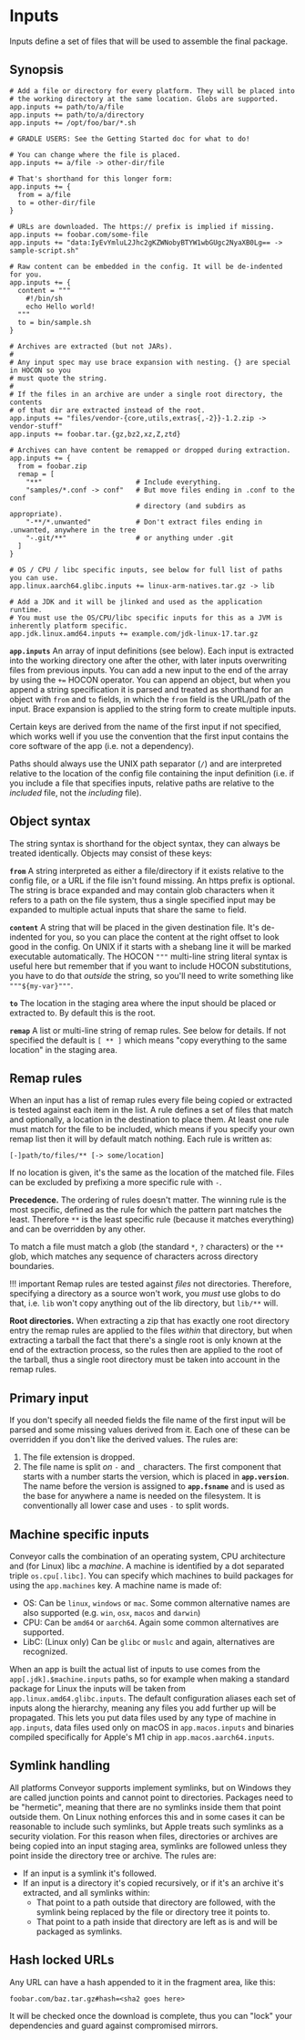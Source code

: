 # Inputs

Inputs define a set of files that will be used to assemble the final package. 

## Synopsis

```properties
# Add a file or directory for every platform. They will be placed into 
# the working directory at the same location. Globs are supported.
app.inputs += path/to/a/file
app.inputs += path/to/a/directory
app.inputs += /opt/foo/bar/*.sh

# GRADLE USERS: See the Getting Started doc for what to do!

# You can change where the file is placed.
app.inputs += a/file -> other-dir/file

# That's shorthand for this longer form:
app.inputs += { 
  from = a/file
  to = other-dir/file
}

# URLs are downloaded. The https:// prefix is implied if missing.
app.inputs += foobar.com/some-file
app.inputs += "data:IyEvYmluL2Jhc2gKZWNobyBTYW1wbGUgc2NyaXB0Lg== -> sample-script.sh"

# Raw content can be embedded in the config. It will be de-indented for you.
app.inputs += {
  content = """
    #!/bin/sh
    echo Hello world!
  """
  to = bin/sample.sh
}

# Archives are extracted (but not JARs).
#
# Any input spec may use brace expansion with nesting. {} are special in HOCON so you
# must quote the string.
#
# If the files in an archive are under a single root directory, the contents 
# of that dir are extracted instead of the root.
app.inputs += "files/vendor-{core,utils,extras{,-2}}-1.2.zip -> vendor-stuff"
app.inputs += foobar.tar.{gz,bz2,xz,Z,ztd}

# Archives can have content be remapped or dropped during extraction.
app.inputs += {
  from = foobar.zip
  remap = [
    "**"                       # Include everything.
    "samples/*.conf -> conf"   # But move files ending in .conf to the conf 
                               # directory (and subdirs as appropriate).
    "-**/*.unwanted"           # Don't extract files ending in .unwanted, anywhere in the tree
    "-.git/**"                 # or anything under .git
  ]
}

# OS / CPU / libc specific inputs, see below for full list of paths you can use.
app.linux.aarch64.glibc.inputs += linux-arm-natives.tar.gz -> lib

# Add a JDK and it will be jlinked and used as the application runtime.
# You must use the OS/CPU/libc specific inputs for this as a JVM is inherently platform specific.
app.jdk.linux.amd64.inputs += example.com/jdk-linux-17.tar.gz
```

**`app.inputs`** An array of input definitions (see below). Each input is extracted into the working directory one after the other, with later inputs overwriting files from previous inputs. You can add a new input to the end of the array by using the `+=` HOCON operator. You can append an object, but when you append a string specification it is parsed and treated as shorthand for an object with `from` and `to` fields, in which the `from` field is the URL/path of the input. Brace expansion is applied to the string form to create multiple inputs.

Certain keys are derived from the name of the first input if not specified, which works well if you use the convention that the first input contains the core software of the app (i.e. not a dependency).

Paths should always use the UNIX path separator (`/`) and are interpreted relative to the location of the config file containing the input definition (i.e. if you include a file that specifies inputs, relative paths are relative to the *included* file, not the *including* file).

## Object syntax

The string syntax is shorthand for the object syntax, they can always be treated identically. Objects may consist of these keys:

**`from`** A string interpreted as either a file/directory if it exists relative to the config file, or a URL if the file isn't found missing. An https prefix is optional. The string is brace expanded and may contain glob characters when it refers to a path on the file system, thus a single specified input may be expanded to multiple actual inputs that share the same `to` field.

**`content`** A string that will be placed in the given destination file. It's de-indented for you, so you can place the content at the right offset to look good in the config. On UNIX if it starts with a shebang line it will be marked executable automatically. The HOCON `"""` multi-line string literal syntax is useful here but remember that if you want to include HOCON substitutions, you have to do that _outside_ the string, so you'll need to write something like `"""${my-var}"""`.

**`to`** The location in the staging area where the input should be placed or extracted to. By default this is the root.

**`remap`** A list or multi-line string of remap rules. See below for details. If not specified the default is `[ ** ]` which means "copy everything to the same location" in the staging area.

## Remap rules

When an input has a list of remap rules every file being copied or extracted is tested against each item in the list. A rule defines a set of files that match and optionally, a location in the destination to place them. At least one rule must match for the file to be included, which means if you specify your own remap list then it will by default match nothing. Each rule is written as:

`[-]path/to/files/** [-> some/location]`

If no location is given, it's the same as the location of the matched file. Files can be excluded by prefixing a more specific rule with `-`. 

**Precedence.** The ordering of rules doesn't matter. The winning rule is the most specific, defined as the rule for which the pattern part matches the least. Therefore `**` is the least specific rule (because it matches everything) and can be overridden by any other.

To match a file must match a glob (the standard `*`, `?` characters) or the `**` glob, which matches any sequence of characters across directory boundaries. 

!!! important
    Remap rules are tested against _files_ not directories. Therefore, specifying a directory as a source won't work, you _must_ use globs to do that, i.e. `lib` won't copy anything out of the lib directory, but `lib/**` will.

**Root directories.** When extracting a zip that has exactly one root directory entry the remap rules are applied to the files *within* that directory, but when extracting a tarball the fact that there's a single root is only known at the end of the extraction process, so the rules then are applied to the root of the tarball, thus a single root directory must be taken into account in the remap rules.

## Primary input

If you don't specify all needed fields the file name of the first input will be parsed and some missing values derived from it. Each one of these can be overridden if you don't like the derived values. The rules are:

1. The file extension is dropped.
2. The file name is split *on* `-` and `_` characters. The first component that starts with a number starts the version, which is placed in **`app.version`**. The name before the version is assigned to **`app.fsname`** and is used as the base for anywhere a name is needed on the filesystem. It is conventionally all lower case and uses `-` to split words.

## Machine specific inputs

Conveyor calls the combination of an operating system, CPU architecture and (for Linux) libc a *machine*. A machine is identified by a dot separated triple `os.cpu[.libc]`. You can specify which machines to build packages for using the `app.machines` key. A machine name is made of:

* OS: Can be `linux`, `windows` or `mac`. Some common alternative names are also supported (e.g. `win`, `osx`, `macos` and `darwin`)
* CPU: Can be `amd64` or `aarch64`. Again some common alternatives are supported.
* LibC: (Linux only) Can be `glibc` or `muslc` and again, alternatives are recognized.

When an app is built the actual list of inputs to use comes from the `app[.jdk].$machine.inputs` paths, so for example when making a standard package for Linux the inputs will be taken from `app.linux.amd64.glibc.inputs`. The default configuration aliases each set of inputs along the hierarchy, meaning any files you add further up will be propagated. This lets you put data files used by any type of machine in `app.inputs`, data files used only on macOS in `app.macos.inputs` and binaries compiled specifically for Apple's M1 chip in `app.macos.aarch64.inputs`.

## Symlink handling

All platforms Conveyor supports implement symlinks, but on Windows they are called junction points and cannot point to directories. Packages need to be "hermetic", meaning that there are no symlinks inside them that point outside them. On Linux nothing enforces this and in some cases it can be reasonable to include such symlinks, but Apple treats such symlinks as a security violation. For this reason when files, directories or archives are being copied into an input staging area, symlinks are followed unless they point inside the directory tree or archive. The rules are:

* If an input is a symlink it's followed.
* If an input is a directory it's copied recursively, or if it's an archive it's extracted, and all symlinks within:
    * That point to a path outside that directory are followed, with the symlink being replaced by the file or directory tree it points to.
    * That point to a path inside that directory are left as is and will be packaged as symlinks.

## Hash locked URLs

Any URL can have a hash appended to it in the fragment area, like this:

```
foobar.com/baz.tar.gz#hash=<sha2 goes here>
```

It will be checked once the download is complete, thus you can "lock" your dependencies and guard against compromised mirrors.
